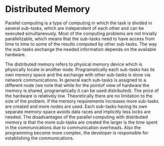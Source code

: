 # Distributed Memory

Parallel computing is a type of computing in which the task is divided in several sub-tasks, which are independent of each other and can be executed simultaneously. Most of the computing problems are not trivially parallelizable, which means that the sub-tasks need to have access from time to time to some of the results computed by other sub-tasks. The way the sub-tasks exchange the needed information depends on the available hardware.

The distributed memory refers to physical memory device which is physically locate in another node. Programatically each sub-tasks has its own memory space and the exchange with other sub-tasks is done via network communications. In general each sub-tasks is assigned to a different node (we note that while for the pointof view of hardware the memory is shared, programatically it can be used distributed). The price of the hardware is relatively low. Theoretically there are no limitation to the size of the problem. If the memory requirements increases more sub-tasks are created and more nodes are used. Each sub-tasks having its own separate memory-space avoids data races and implicitly less locks are needed. The disadvantages of the parallel computing with distributed memory is that the more sub-tasks are created the larger is the time spent in the communications due to communication overheads. Also the programming become more complex, the developer is responsible for establishing the communications.
